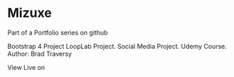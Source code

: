 # Mizuxe
Part of a Portfolio series on github

Bootstrap 4 Project LoopLab Project. Social Media Project. Udemy Course. Author: Brad Traversy

View Live on 
